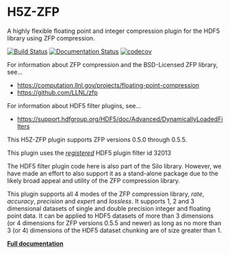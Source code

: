 # H5Z-ZFP

A highly flexible floating point and integer
compression plugin for the HDF5 library using ZFP compression.

[![Build Status](https://travis-ci.org/LLNL/H5Z-ZFP.svg?branch=master)](https://travis-ci.org/LLNL/H5Z-ZFP)
[![Documentation Status](https://readthedocs.org/projects/h5z-zfp/badge/?version=latest)](http://h5z-zfp.readthedocs.io)
[![codecov](https://codecov.io/gh/LLNL/H5Z-ZFP/branch/master/graph/badge.svg)](https://codecov.io/gh/LLNL/H5Z-ZFP)

For information about ZFP compression and the BSD-Licensed ZFP
library, see...

- https://computation.llnl.gov/projects/floating-point-compression
- https://github.com/LLNL/zfp

For information about HDF5 filter plugins, see...

- https://support.hdfgroup.org/HDF5/doc/Advanced/DynamicallyLoadedFilters

This H5Z-ZFP plugin supports ZFP versions 0.5.0 through 0.5.5.

This plugin uses the [*registered*](https://support.hdfgroup.org/services/filters.html#zfp)
HDF5 plugin filter id 32013

The  HDF5  filter  plugin  code here is also part of the Silo library.
However, we have made an  effort to also support  it as a  stand-alone
package  due  to  the  likely  broad  appeal  and  utility  of the ZFP
compression library.

This plugin supports all 4 modes of the ZFP compression library, *rate*,
*accuracy*, *precision* and *expert* and *lossless*. It supports 1, 2 and
3 dimensional datasets of single and double precision integer and floating
point data. It can be applied to HDF5 datasets of more than 3 dimensions
(or 4 dimensions for ZFP versions 0.5.5 and newer) as long as no more than 3
(or 4) dimensions of the HDF5 dataset chunking are of size greater than 1.

[**Full documentation**](http://h5z-zfp.readthedocs.io)

